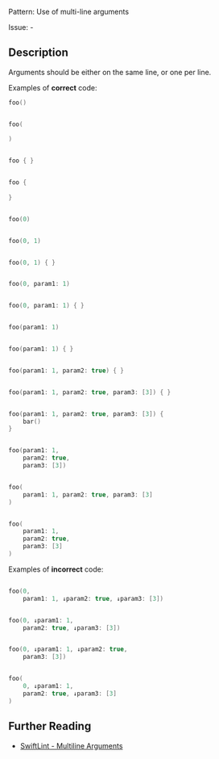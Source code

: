 Pattern: Use of multi-line arguments

Issue: -

## Description

Arguments should be either on the same line, or one per line.

Examples of **correct** code:
```swift
foo()


foo(
    
)


foo { }


foo {
    
}


foo(0)


foo(0, 1)


foo(0, 1) { }


foo(0, param1: 1)


foo(0, param1: 1) { }


foo(param1: 1)


foo(param1: 1) { }


foo(param1: 1, param2: true) { }


foo(param1: 1, param2: true, param3: [3]) { }


foo(param1: 1, param2: true, param3: [3]) {
    bar()
}


foo(param1: 1,
    param2: true,
    param3: [3])


foo(
    param1: 1, param2: true, param3: [3]
)


foo(
    param1: 1,
    param2: true,
    param3: [3]
)

```
Examples of **incorrect** code:
```swift

foo(0,
    param1: 1, ↓param2: true, ↓param3: [3])


foo(0, ↓param1: 1,
    param2: true, ↓param3: [3])


foo(0, ↓param1: 1, ↓param2: true,
    param3: [3])


foo(
    0, ↓param1: 1,
    param2: true, ↓param3: [3]
)

```

## Further Reading

* [SwiftLint - Multiline Arguments](https://github.com/realm/SwiftLint/blob/master/Rules.md#multiline-arguments)
